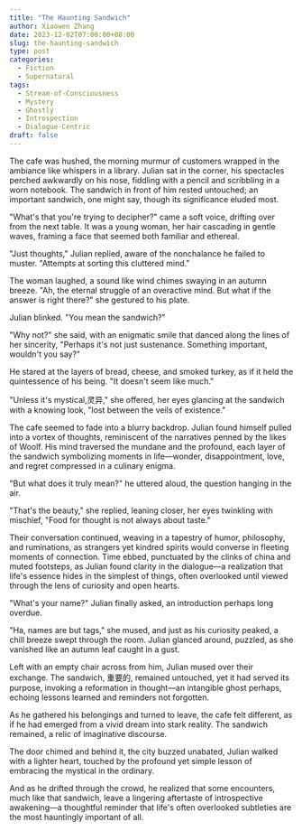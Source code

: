```yaml
---
title: "The Haunting Sandwich"
author: Xiaowen Zhang
date: 2023-12-02T07:00:00+08:00
slug: the-haunting-sandwich
type: post
categories:
  - Fiction
  - Supernatural
tags:
  - Stream-of-Consciousness
  - Mystery
  - Ghostly
  - Introspection
  - Dialogue-Centric
draft: false
---
```


The cafe was hushed, the morning murmur of customers wrapped in the ambiance like whispers in a library. Julian sat in the corner, his spectacles perched awkwardly on his nose, fiddling with a pencil and scribbling in a worn notebook. The sandwich in front of him rested untouched; an important sandwich, one might say, though its significance eluded most.

"What's that you're trying to decipher?" came a soft voice, drifting over from the next table. It was a young woman, her hair cascading in gentle waves, framing a face that seemed both familiar and ethereal.

"Just thoughts," Julian replied, aware of the nonchalance he failed to muster. "Attempts at sorting this cluttered mind."

The woman laughed, a sound like wind chimes swaying in an autumn breeze. "Ah, the eternal struggle of an overactive mind. But what if the answer is right there?" she gestured to his plate.

Julian blinked. "You mean the sandwich?"

"Why not?" she said, with an enigmatic smile that danced along the lines of her sincerity, "Perhaps it's not just sustenance. Something important, wouldn't you say?"

He stared at the layers of bread, cheese, and smoked turkey, as if it held the quintessence of his being. "It doesn't seem like much."

"Unless it's mystical,灵异," she offered, her eyes glancing at the sandwich with a knowing look, "lost between the veils of existence."

The cafe seemed to fade into a blurry backdrop. Julian found himself pulled into a vortex of thoughts, reminiscent of the narratives penned by the likes of Woolf. His mind traversed the mundane and the profound, each layer of the sandwich symbolizing moments in life—wonder, disappointment, love, and regret compressed in a culinary enigma.

"But what does it truly mean?" he uttered aloud, the question hanging in the air.

"That's the beauty," she replied, leaning closer, her eyes twinkling with mischief, "Food for thought is not always about taste."

Their conversation continued, weaving in a tapestry of humor, philosophy, and ruminations, as strangers yet kindred spirits would converse in fleeting moments of connection. Time ebbed, punctuated by the clinks of china and muted footsteps, as Julian found clarity in the dialogue—a realization that life's essence hides in the simplest of things, often overlooked until viewed through the lens of curiosity and open hearts.

"What's your name?" Julian finally asked, an introduction perhaps long overdue.

"Ha, names are but tags," she mused, and just as his curiosity peaked, a chill breeze swept through the room. Julian glanced around, puzzled, as she vanished like an autumn leaf caught in a gust.

Left with an empty chair across from him, Julian mused over their exchange. The sandwich, 重要的, remained untouched, yet it had served its purpose, invoking a reformation in thought—an intangible ghost perhaps, echoing lessons learned and reminders not forgotten.

As he gathered his belongings and turned to leave, the cafe felt different, as if he had emerged from a vivid dream into stark reality. The sandwich remained, a relic of imaginative discourse.

The door chimed and behind it, the city buzzed unabated, Julian walked with a lighter heart, touched by the profound yet simple lesson of embracing the mystical in the ordinary.

And as he drifted through the crowd, he realized that some encounters, much like that sandwich, leave a lingering aftertaste of introspective awakening—a thoughtful reminder that life's often overlooked subtleties are the most hauntingly important of all.
